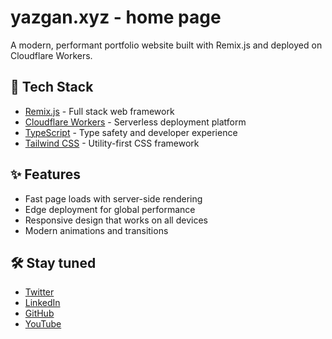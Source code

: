 # yazgan.xyz - home page

A modern, performant portfolio website built with Remix.js and deployed on Cloudflare Workers.

## 🚀 Tech Stack

- [Remix.js](https://remix.run/) - Full stack web framework
- [Cloudflare Workers](https://workers.cloudflare.com/) - Serverless deployment platform
- [TypeScript](https://www.typescriptlang.org/) - Type safety and developer experience
- [Tailwind CSS](https://tailwindcss.com/) - Utility-first CSS framework

## ✨ Features

- Fast page loads with server-side rendering
- Edge deployment for global performance
- Responsive design that works on all devices
- Modern animations and transitions

## 🛠️ Stay tuned

- [Twitter](https://x.com/alperreha)
- [LinkedIn](https://www.linkedin.com/in/alperreha/)
- [GitHub](https://github.com/alperrehayazgan)
- [YouTube](https://www.youtube.com/@rehash_dev)

